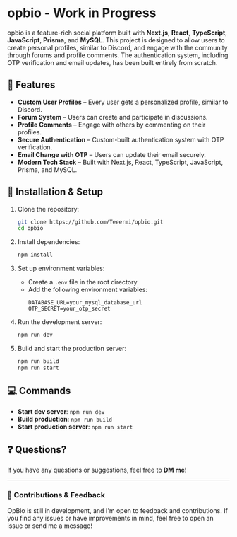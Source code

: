 # opbio - Work in Progress

opbio is a feature-rich social platform built with **Next.js**, **React**, **TypeScript**, **JavaScript**, **Prisma**, and **MySQL**. This project is designed to allow users to create personal profiles, similar to Discord, and engage with the community through forums and profile comments. The authentication system, including OTP verification and email updates, has been built entirely from scratch.

## 🚀 Features

- **Custom User Profiles** – Every user gets a personalized profile, similar to Discord.
- **Forum System** – Users can create and participate in discussions.
- **Profile Comments** – Engage with others by commenting on their profiles.
- **Secure Authentication** – Custom-built authentication system with OTP verification.
- **Email Change with OTP** – Users can update their email securely.
- **Modern Tech Stack** – Built with Next.js, React, TypeScript, JavaScript, Prisma, and MySQL.

## 🔧 Installation & Setup

1. Clone the repository:

   ```sh
   git clone https://github.com/Teeermi/opbio.git
   cd opbio
   ```

2. Install dependencies:

   ```sh
   npm install
   ```

3. Set up environment variables:

   - Create a `.env` file in the root directory
   - Add the following environment variables:
     ```env
     DATABASE_URL=your_mysql_database_url
     OTP_SECRET=your_otp_secret
     ```

4. Run the development server:

   ```sh
   npm run dev
   ```

5. Build and start the production server:
   ```sh
   npm run build
   npm run start
   ```

## 💻 Commands

- **Start dev server**: `npm run dev`
- **Build production**: `npm run build`
- **Start production server**: `npm run start`

## ❓ Questions?

If you have any questions or suggestions, feel free to **DM me**!

---

### 🤝 Contributions & Feedback

OpBio is still in development, and I'm open to feedback and contributions. If you find any issues or have improvements in mind, feel free to open an issue or send me a message!
